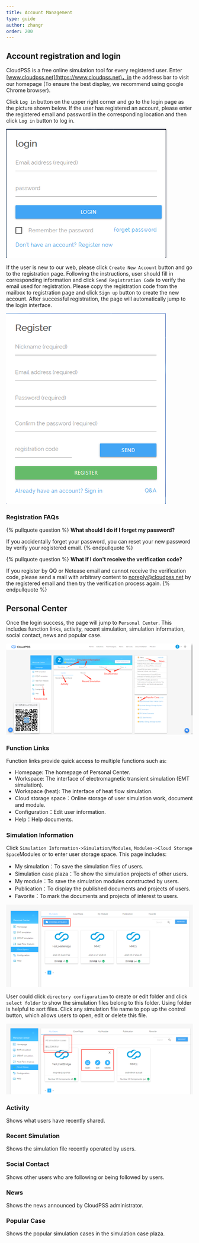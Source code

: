 ```yaml
---
title: Account Management
type: guide
author: zhangr
order: 200
---
```


## Account registration and login

CloudPSS is a free online simulation tool for every registered user. Enter [www.cloudpss.net](https://www.cloudpss.net)，in the address bar to visit our homepage (To ensure the best display, we recommend using google Chrome browser).

Click `Log in` button on the upper right corner and go to the login page as the picture shown below. If the user has registered an account, please enter the registered email and password in the corresponding location and then click `Log in` button to log in.

![Login interface](User1/Z1.png 'Login Interface')

If the user is new to our web, please click `Create New Account` button and go to the registration page. Following the instructions, user should fill in corresponding information and click `Send Registration Code` to verify the email used for registration. Please copy the registration code from the mailbox to registration page and click `Sign up` button to create the new account. After successful registration, the page will automatically jump to the login interface.

![Registration interface](User1/Z2.png 'Registration interface')

### Registration FAQs

{% pullquote question %}
**What should I do if I forget my password?**

If you accidentally forget your password, you can reset your new password by verify your registered email.
{% endpullquote %}

{% pullquote question %}
**What if I don't receive the verification code?**

If you register by QQ or Netease email and cannot receive the verification code, please send a mail with arbitrary content to <noreply@cloudpss.net> by the registered email and then try the verification process again.
{% endpullquote %}

## Personal Center

Once the login success, the page will jump to `Personal Center`. This includes function links, activity, recent simulation, simulation information, social contact, news and popular case.

![Interface of Personal Center](User1/Z3.png 'Interface of Personal Center')

### Function Links

Function links provide quick access to multiple functions such as:

- Homepage: The homepage of Personal Center.
- Workspace: The interface of electromagnetic transient simulation (EMT simulation).
- Workspace (heat): The interface of heat flow simulation.
- Cloud storage space：Online storage of user simulation work, document and module.
- Configuration：Edit user information.
- Help：Help documents.

### Simulation Information

Click `Simulation Information->Simulation/Modules`, `Modules->Cloud Storage Space`Modules or to enter user storage space. This page includes:

- My simulation：To save the simulation files of users.
- Simulation case plaza：To show the simulation projects of other users.
- My module：To save the simulation modules constructed by users.
- Publication：To display the published documents and projects of users.
- Favorite：To mark the documents and projects of interest to users.

![Interface 1 of the cloud storage space](User1/Z4.png 'Interface 1 of the cloud storage space')

User could click `directory configuration` to create or edit folder and click `select folder` to show the simulation files belong to this folder. Using folder is helpful to sort files. Click any simulation file name to pop up the control button, which allows users to open, edit or delete this file.

![Interface 2 of the cloud storage space](User1/Z5.png 'Interface 2 of the cloud storage space')

### Activity

Shows what users have recently shared.

### Recent Simulation

Shows the simulation file recently operated by users.  


### Social Contact

Shows other users who are following or being followed by users.

### News

Shows the news announced by CloudPSS administrator.

### Popular Case

Shows the popular simulation cases in the simulation case plaza.
